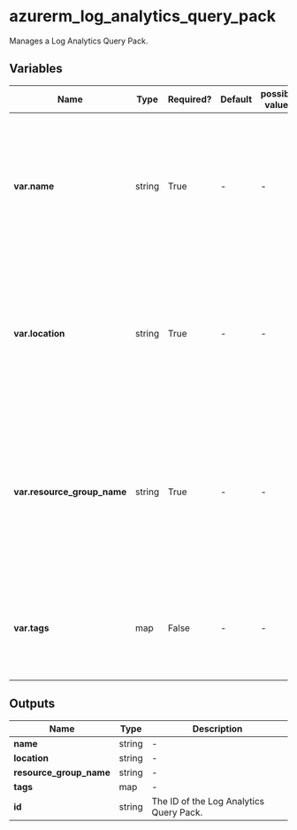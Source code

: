 # azurerm_log_analytics_query_pack

Manages a Log Analytics Query Pack.

## Variables

| Name | Type | Required? | Default  | possible values | Description |
| ---- | ---- | --------- | -------- | ----------- | ----------- |
| **var.name** | string | True | -  |  -  | The name which should be used for this Log Analytics Query Pack. Changing this forces a new resource to be created. | 
| **var.location** | string | True | -  |  -  | The Azure Region where the Log Analytics Query Pack should exist. Changing this forces a new resource to be created. | 
| **var.resource_group_name** | string | True | -  |  -  | The name of the Resource Group where the Log Analytics Query Pack should exist. Changing this forces a new resource to be created. | 
| **var.tags** | map | False | -  |  -  | A mapping of tags which should be assigned to the Log Analytics Query Pack. | 



## Outputs

| Name | Type | Description |
| ---- | ---- | --------- | 
| **name** | string  | - | 
| **location** | string  | - | 
| **resource_group_name** | string  | - | 
| **tags** | map  | - | 
| **id** | string  | The ID of the Log Analytics Query Pack. | 
